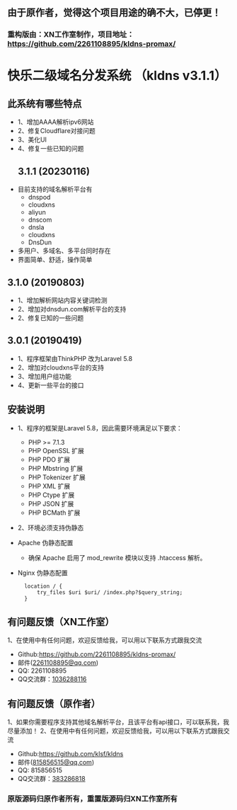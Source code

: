 ## 由于原作者，觉得这个项目用途的确不大，已停更！
### 重构版由：XN工作室制作，项目地址：https://github.com/2261108895/kldns-promax/

# 快乐二级域名分发系统 （kldns v3.1.1）

## 此系统有哪些特点
* 1、增加AAAA解析ipv6网站
* 2、修复Cloudflare对接问题
* 3、美化UI
* 4、修复一些已知的问题
  ## 3.1.1 (20230116)
* 目前支持的域名解析平台有
    *  dnspod
    *  cloudxns
    *  aliyun
    *  dnscom
    *  dnsla
    *  cloudxns
    *  DnsDun
* 多用户、多域名、多平台同时存在
* 界面简单、舒适，操作简单
## 3.1.0 (20190803)
* 1、增加解析网站内容关键词检测
* 2、增加对dnsdun.com解析平台的支持
* 2、修复已知的一些问题
## 3.0.1 (20190419)
* 1、程序框架由ThinkPHP 改为Laravel 5.8
* 2、增加对cloudxns平台的支持
* 3、增加用户组功能
* 4、更新一些平台的接口

## 安装说明
* 1、程序的框架是Laravel 5.8，因此需要环境满足以下要求：
    * PHP >= 7.1.3
    * PHP OpenSSL 扩展
    * PHP PDO 扩展
    * PHP Mbstring 扩展
    * PHP Tokenizer 扩展
    * PHP XML 扩展
    * PHP Ctype 扩展
    * PHP JSON 扩展
    * PHP BCMath 扩展
* 2、环境必须支持伪静态

* Apache 伪静态配置
    * 确保 Apache 启用了 mod_rewrite 模块以支持 .htaccess 解析。
* Nginx 伪静态配置

        location / {
            try_files $uri $uri/ /index.php?$query_string;
        }

## 有问题反馈（XN工作室）
1、在使用中有任何问题，欢迎反馈给我，可以用以下联系方式跟我交流
* Github:https://github.com/2261108895/kldns-promax/
* 邮件(2261108895@qq.com)
* QQ: 2261108895
* QQ交流群：[1036288116](https://qm.qq.com/q/1BR89koO8w")
## 有问题反馈（原作者）
1、如果你需要程序支持其他域名解析平台，且该平台有api接口，可以联系我，我尽量添加！
2、在使用中有任何问题，欢迎反馈给我，可以用以下联系方式跟我交流
* Github:https://github.com/klsf/kldns
* 邮件(815856515@qq.com)
* QQ: 815856515
* QQ交流群：[383286818](http://shang.qq.com/wpa/qunwpa?idkey=5c50f31eb84481f05bbbeca6a0759a2e9763118f04dce5c6ca2e23652cb2a58b")
### 原版源码归原作者所有，重置版源码归XN工作室所有
